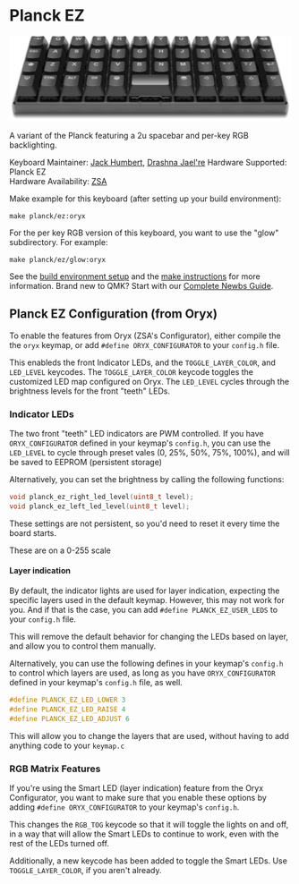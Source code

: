 # Planck EZ

![Planck EZ](https://raw.githubusercontent.com/noroadsleft/qmk_images/master/keyboards/planck/ez/neat-planck-banner.png)

A variant of the Planck featuring a 2u spacebar and per-key RGB backlighting.

Keyboard Maintainer: [Jack Humbert](https://github.com/jackhumbert), [Drashna Jael're](https://github.com/drashna)
Hardware Supported: Planck EZ  
Hardware Availability: [ZSA](https://www.zsa.io/planck/)

Make example for this keyboard (after setting up your build environment):

    make planck/ez:oryx

For the per key RGB version of this keyboard, you want to use the "glow" subdirectory. For example: 

    make planck/ez/glow:oryx
    
See the [build environment setup](https://docs.qmk.fm/#/getting_started_build_tools) and the [make instructions](https://docs.qmk.fm/#/getting_started_make_guide) for more information. Brand new to QMK? Start with our [Complete Newbs Guide](https://docs.qmk.fm/#/newbs).

## Planck EZ Configuration (from Oryx)

To enable the features from Oryx (ZSA's Configurator), either compile the the `oryx` keymap, or add `#define ORYX_CONFIGURATOR` to your `config.h` file.  

This enableds the front Indicator LEDs, and the `TOGGLE_LAYER_COLOR`, and `LED_LEVEL` keycodes.  The `TOGGLE_LAYER_COLOR` keycode toggles the customized LED map configured on Oryx. The `LED_LEVEL` cycles through the brightness levels for the front "teeth" LEDs. 

### Indicator LEDs

The two front "teeth" LED indicators are PWM controlled.   If you have `ORYX_CONFIGURATOR` defined in your keymap's `config.h`, you can use the `LED_LEVEL` to cycle through preset vales (0, 25%, 50%, 75%, 100%), and will be saved to EEPROM (persistent storage)

Alternatively, you can set the brightness by calling the following functions: 

```c
void planck_ez_right_led_level(uint8_t level);
void planck_ez_left_led_level(uint8_t level);
```

These settings are not persistent, so you'd need to reset it every time the board starts. 

These are on a 0-255 scale 

#### Layer indication 

By default, the indicator lights are used for layer indication, expecting the specific layers used in the default keymap.  However, this may not work for you.  And if that is the case, you can add `#define PLANCK_EZ_USER_LEDS` to your `config.h` file. 

This will remove the default behavior for changing the LEDs based on layer, and allow you to control them manually. 

Alternatively, you can use the following defines in your keymap's `config.h` to control which layers are used, as long as you have `ORYX_CONFIGURATOR` defined in your keymap's `config.h` file, as well. 

```c
#define PLANCK_EZ_LED_LOWER 3
#define PLANCK_EZ_LED_RAISE 4
#define PLANCK_EZ_LED_ADJUST 6
```

This will allow you to change the layers that are used, without having to add anything code to your `keymap.c`

### RGB Matrix Features

If you're using the Smart LED (layer indication) feature from the Oryx Configurator, you want to make sure that you enable these options by adding `#define ORYX_CONFIGURATOR` to your keymap's `config.h`. 

This changes the `RGB_TOG` keycode so that it will toggle the lights on and off, in a way that will allow the Smart LEDs to continue to work, even with the rest of the LEDs turned off. 

Additionally, a new keycode has been added to toggle the Smart LEDs.  Use `TOGGLE_LAYER_COLOR`, if you aren't already.  
